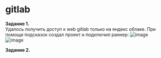 # gitlab
**Задание 1.**  
Удалось получить доступ к web gitlab только на яндекс облаке. При помощи подсказок создал проект и подключил раннер:
![image](https://user-images.githubusercontent.com/118304300/235306649-e0187f27-89d9-4d99-9ba5-259a34b8174c.png)
![image](https://user-images.githubusercontent.com/118304300/235306724-c04993e7-6e7e-4e7f-a1fa-acd0433d7fa6.png)  

**Задание 2.**  
